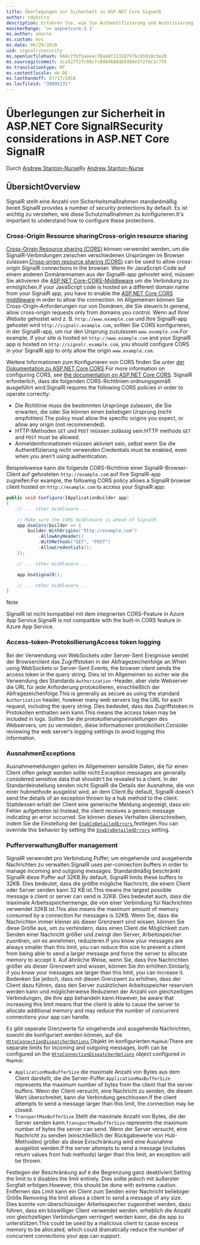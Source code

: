 ```yaml
---
title: Überlegungen zur Sicherheit in ASP.NET Core SignalR
author: tdykstra
description: Erfahren Sie, wie Sie Authentifizierung und Autorisierung in ASP.NET Core SignalR verwenden.
monikerRange: '>= aspnetcore-2.1'
ms.author: anurse
ms.custom: mvc
ms.date: 06/29/2018
uid: signalr/security
ms.openlocfilehash: b66c7fbfbaee4c70a68f3132875fbc81018c3e20
ms.sourcegitcommit: 3ca527f27c88cfc9d04688db5499e372fbc2c775
ms.translationtype: MT
ms.contentlocale: de-DE
ms.lasthandoff: 07/17/2018
ms.locfileid: "39095131"
---
```

# <a name="security-considerations-in-aspnet-core-signalr"></a><span data-ttu-id="bd41a-103">Überlegungen zur Sicherheit in ASP.NET Core SignalR</span><span class="sxs-lookup"><span data-stu-id="bd41a-103">Security considerations in ASP.NET Core SignalR</span></span>

<span data-ttu-id="bd41a-104">Durch [Andrew Stanton-Nurse](https://twitter.com/anurse)</span><span class="sxs-lookup"><span data-stu-id="bd41a-104">By [Andrew Stanton-Nurse](https://twitter.com/anurse)</span></span>

## <a name="overview"></a><span data-ttu-id="bd41a-105">Übersicht</span><span class="sxs-lookup"><span data-stu-id="bd41a-105">Overview</span></span>

<span data-ttu-id="bd41a-106">SignalR stellt eine Anzahl von Sicherheitsmaßnahmen standardmäßig bereit.</span><span class="sxs-lookup"><span data-stu-id="bd41a-106">SignalR provides a number of security protections by default.</span></span> <span data-ttu-id="bd41a-107">Es ist wichtig zu verstehen, wie diese Schutzmaßnahmen zu konfigurieren.</span><span class="sxs-lookup"><span data-stu-id="bd41a-107">It's important to understand how to configure these protections.</span></span>

### <a name="cross-origin-resource-sharing"></a><span data-ttu-id="bd41a-108">Cross-Origin Resource sharing</span><span class="sxs-lookup"><span data-stu-id="bd41a-108">Cross-origin resource sharing</span></span>

<span data-ttu-id="bd41a-109">[Cross-Origin Resource sharing (CORS)](https://en.wikipedia.org/wiki/Cross-origin_resource_sharing) können verwendet werden, um die SignalR-Verbindungen zwischen verschiedenen Ursprüngen im Browser zulassen.</span><span class="sxs-lookup"><span data-stu-id="bd41a-109">[Cross-origin resource sharing (CORS)](https://en.wikipedia.org/wiki/Cross-origin_resource_sharing) can be used to allow cross-origin SignalR connections in the browser.</span></span> <span data-ttu-id="bd41a-110">Wenn Ihr JavaScript-Code auf einem anderen Domänennamen aus der SignalR-app gehostet wird, müssen Sie aktivieren die [ASP.NET Core-CORS-Middleware](xref:security/cors) um die Verbindung zu ermöglichen.</span><span class="sxs-lookup"><span data-stu-id="bd41a-110">If your JavaScript code is hosted on a different domain name from your SignalR app, you have to enable the [ASP.NET Core CORS middleware](xref:security/cors) in order to allow the connection.</span></span> <span data-ttu-id="bd41a-111">Im Allgemeinen können Sie Cross-Origin-Anforderungen nur von Domänen, die Sie steuern.</span><span class="sxs-lookup"><span data-stu-id="bd41a-111">In general, allow cross-origin requests only from domains you control.</span></span> <span data-ttu-id="bd41a-112">Wenn auf Ihrer Website gehostet wird z. B. `http://www.example.com` und Ihre SignalR-app gehostet wird `http://signalr.example.com`, sollten Sie CORS konfigurieren, in der SignalR-app, um nur den Ursprung zuzulassen `www.example.com`.</span><span class="sxs-lookup"><span data-stu-id="bd41a-112">For example, if your site is hosted on `http://www.example.com` and your SignalR app is hosted on `http://signalr.example.com`, you should configure CORS in your SignalR app to only allow the origin `www.example.com`.</span></span>

<span data-ttu-id="bd41a-113">Weitere Informationen zum Konfigurieren von CORS finden Sie unter [der Dokumentation zu ASP.NET Core CORS](xref:security/cors).</span><span class="sxs-lookup"><span data-stu-id="bd41a-113">For more information on configuring CORS, see [the documentation on ASP.NET Core CORS](xref:security/cors).</span></span> <span data-ttu-id="bd41a-114">SignalR erforderlich, dass die folgenden CORS-Richtlinien ordnungsgemäß ausgeführt wird:</span><span class="sxs-lookup"><span data-stu-id="bd41a-114">SignalR requires the following CORS policies in order to operate correctly:</span></span>

* <span data-ttu-id="bd41a-115">Die Richtlinie muss die bestimmten Ursprünge zulassen, die Sie erwarten, die oder Sie können einen beliebigen Ursprung (nicht empfohlen).</span><span class="sxs-lookup"><span data-stu-id="bd41a-115">The policy must allow the specific origins you expect, or allow any origin (not recommended).</span></span>
* <span data-ttu-id="bd41a-116">HTTP-Methoden `GET` und `POST` müssen zulässig sein.</span><span class="sxs-lookup"><span data-stu-id="bd41a-116">HTTP methods `GET` and `POST` must be allowed.</span></span>
* <span data-ttu-id="bd41a-117">Anmeldeinformationen müssen aktiviert sein, selbst wenn Sie die Authentifizierung nicht verwenden.</span><span class="sxs-lookup"><span data-stu-id="bd41a-117">Credentials must be enabled, even when you aren't using authentication.</span></span>

<span data-ttu-id="bd41a-118">Beispielsweise kann die folgende CORS-Richtlinie einer SignalR-Browser-Client auf gehosteten `http://example.com` auf Ihre SignalR-app zugreifen:</span><span class="sxs-lookup"><span data-stu-id="bd41a-118">For example, the following CORS policy allows a SignalR browser client hosted on `http://example.com` to access your SignalR app:</span></span>

```csharp
public void Configure(IApplicationBuilder app)
{
    // ... other middleware ...

    // Make sure the CORS middleware is ahead of SignalR.
    app.UseCors(builder => {
        builder.WithOrigins("http://example.com")
            .AllowAnyHeader()
            .WithMethods("GET", "POST")
            .AllowCredentials();
    });

    // ... other middleware ...

    app.UseSignalR();

    // ... other middleware ...
}
```

> [!NOTE]
> <span data-ttu-id="bd41a-119">SignalR ist nicht kompatibel mit dem integrierten CORS-Feature in Azure App Service.</span><span class="sxs-lookup"><span data-stu-id="bd41a-119">SignalR is not compatible with the built-in CORS feature in Azure App Service.</span></span>

### <a name="access-token-logging"></a><span data-ttu-id="bd41a-120">Access-token-Protokollierung</span><span class="sxs-lookup"><span data-stu-id="bd41a-120">Access token logging</span></span>

<span data-ttu-id="bd41a-121">Bei der Verwendung von WebSockets oder Server-Sent Ereignisse sendet der Browserclient das Zugriffstoken in der Abfragezeichenfolge an.</span><span class="sxs-lookup"><span data-stu-id="bd41a-121">When using WebSockets or Server-Sent Events, the browser client sends the access token in the query string.</span></span> <span data-ttu-id="bd41a-122">Dies ist im Allgemeinen so sicher wie die Verwendung des Standards `Authorization` -Header, aber viele Webserver die URL für jede Anforderung protokollieren, einschließlich der Abfragezeichenfolge.</span><span class="sxs-lookup"><span data-stu-id="bd41a-122">This is generally as secure as using the standard `Authorization` header, however many web servers log the URL for each request, including the query string.</span></span> <span data-ttu-id="bd41a-123">Dies bedeutet, dass das Zugriffstoken in Protokollen enthalten sein kann.</span><span class="sxs-lookup"><span data-stu-id="bd41a-123">This means the access token may be included in logs.</span></span> <span data-ttu-id="bd41a-124">Sollten Sie die protokollierungseinstellungen des Webservers, um zu vermeiden, diese Informationen protokolliert.</span><span class="sxs-lookup"><span data-stu-id="bd41a-124">Consider reviewing the web server's logging settings to avoid logging this information.</span></span>

### <a name="exceptions"></a><span data-ttu-id="bd41a-125">Ausnahmen</span><span class="sxs-lookup"><span data-stu-id="bd41a-125">Exceptions</span></span>

<span data-ttu-id="bd41a-126">Ausnahmemeldungen gelten im Allgemeinen sensible Daten, die für einen Client offen gelegt werden sollte nicht.</span><span class="sxs-lookup"><span data-stu-id="bd41a-126">Exception messages are generally considered sensitive data that shouldn't be revealed to a client.</span></span> <span data-ttu-id="bd41a-127">In der Standardeinstellung senden nicht SignalR die Details der Ausnahme, die von einer hubmethode ausgelöst wird, an dem Client.</span><span class="sxs-lookup"><span data-stu-id="bd41a-127">By default, SignalR doesn't send the details of an exception thrown by a hub method to the client.</span></span> <span data-ttu-id="bd41a-128">Stattdessen erhält der Client eine generische Meldung angezeigt, dass ein Fehler aufgetreten ist.</span><span class="sxs-lookup"><span data-stu-id="bd41a-128">Instead, the client receives a generic message indicating an error occurred.</span></span> <span data-ttu-id="bd41a-129">Sie können dieses Verhalten überschreiben, indem Sie die Einstellung der [ `EnableDetailedErrors` ](xref:signalr/configuration#configure-server-options) festlegen.</span><span class="sxs-lookup"><span data-stu-id="bd41a-129">You can override this behavior by setting the [`EnableDetailedErrors`](xref:signalr/configuration#configure-server-options) setting.</span></span>

### <a name="buffer-management"></a><span data-ttu-id="bd41a-130">Pufferverwaltung</span><span class="sxs-lookup"><span data-stu-id="bd41a-130">Buffer management</span></span>

<span data-ttu-id="bd41a-131">SignalR verwendet pro Verbindung Puffer, um eingehende und ausgehende Nachrichten zu verwalten.</span><span class="sxs-lookup"><span data-stu-id="bd41a-131">SignalR uses per-connection buffers in order to manage incoming and outgoing messages.</span></span> <span data-ttu-id="bd41a-132">Standardmäßig beschränkt SignalR diese Puffer auf 32KB.</span><span class="sxs-lookup"><span data-stu-id="bd41a-132">By default, SignalR limits these buffers to 32KB.</span></span> <span data-ttu-id="bd41a-133">Dies bedeutet, dass die größte mögliche Nachricht, die einem Client oder Server senden kann 32 KB ist.</span><span class="sxs-lookup"><span data-stu-id="bd41a-133">This means the largest possible message a client or server can send is 32KB.</span></span> <span data-ttu-id="bd41a-134">Dies bedeutet auch, dass die maximale Arbeitsspeichermenge, die von einer Verbindung für Nachrichten verwendet 32KB ist.</span><span class="sxs-lookup"><span data-stu-id="bd41a-134">This also means the maximum amount of memory consumed by a connection for messages is 32KB.</span></span> <span data-ttu-id="bd41a-135">Wenn Sie, dass die Nachrichten immer kleiner als dieser Grenzwert sind wissen, können Sie diese Größe aus, um zu verhindern, dass einen Client die Möglichkeit zum Senden einer Nachricht größer und zwingt den Server, Arbeitsspeicher zuordnen, um es annehmen, reduzieren.</span><span class="sxs-lookup"><span data-stu-id="bd41a-135">If you know your messages are always smaller than this limit, you can reduce this size to prevent a client from being able to send a larger message and force the server to allocate memory to accept it.</span></span> <span data-ttu-id="bd41a-136">Auf ähnliche Weise, wenn Sie, dass Ihre Nachrichten größer als dieser Grenzwert sind wissen, können Sie ihn erhöhen.</span><span class="sxs-lookup"><span data-stu-id="bd41a-136">Similarly, if you know your messages are larger than this limit, you can increase it.</span></span> <span data-ttu-id="bd41a-137">Bedenken Sie jedoch, dass mit diesen Grenzwert zu erhöhen, dass der Client dazu führen, dass den Server zusätzlichen Arbeitsspeicher reserviert werden kann und möglicherweise Reduzieren der Anzahl von gleichzeitigen Verbindungen, die Ihre app behandeln kann.</span><span class="sxs-lookup"><span data-stu-id="bd41a-137">However, be aware that increasing this limit means that the client is able to cause the server to allocate additional memory and may reduce the number of concurrent connections your app can handle.</span></span>

<span data-ttu-id="bd41a-138">Es gibt separate Grenzwerte für eingehende und ausgehende Nachrichten, sowohl die konfiguriert werden können, auf die [ `HttpConnectionDispatcherOptions` ](xref:signalr/configuration#configure-server-options) Objekt im konfigurierten `MapHub`:</span><span class="sxs-lookup"><span data-stu-id="bd41a-138">There are separate limits for incoming and outgoing messages, both can be configured on the [`HttpConnectionDispatcherOptions`](xref:signalr/configuration#configure-server-options) object configured in `MapHub`:</span></span>

* <span data-ttu-id="bd41a-139">`ApplicationMaxBufferSize` die maximale Anzahl von Bytes aus dem Client darstellt, die die Server-Puffer.</span><span class="sxs-lookup"><span data-stu-id="bd41a-139">`ApplicationMaxBufferSize` represents the maximum number of bytes from the client that the server buffers.</span></span> <span data-ttu-id="bd41a-140">Wenn der Client versucht, eine Nachricht zu senden, die diesen Wert überschreitet, kann die Verbindung geschlossen.</span><span class="sxs-lookup"><span data-stu-id="bd41a-140">If the client attempts to send a message larger than this limit, the connection may be closed.</span></span>
* <span data-ttu-id="bd41a-141">`TransportMaxBufferSize` Stellt die maximale Anzahl von Bytes, die der Server senden kann.</span><span class="sxs-lookup"><span data-stu-id="bd41a-141">`TransportMaxBufferSize` represents the maximum number of bytes the server can send.</span></span> <span data-ttu-id="bd41a-142">Wenn der Server versucht, eine Nachricht zu senden (einschließlich der Rückgabewerte von Hub-Methoden) größer als diese Einschränkung wird eine Ausnahme ausgelöst werden.</span><span class="sxs-lookup"><span data-stu-id="bd41a-142">If the server attempts to send a message (includes return values from hub methods) larger than this limit, an exception will be thrown.</span></span>

<span data-ttu-id="bd41a-143">Festlegen der Beschränkung auf `0` die Begrenzung ganz deaktiviert.</span><span class="sxs-lookup"><span data-stu-id="bd41a-143">Setting the limit to `0` disables the limit entirely.</span></span> <span data-ttu-id="bd41a-144">Dies sollte jedoch mit äußerster Sorgfalt erfolgen.</span><span class="sxs-lookup"><span data-stu-id="bd41a-144">However, this should be done with extreme caution.</span></span> <span data-ttu-id="bd41a-145">Entfernen das Limit kann ein Client zum Senden einer Nachricht beliebiger Größe.</span><span class="sxs-lookup"><span data-stu-id="bd41a-145">Removing the limit allows a client to send a message of any size.</span></span> <span data-ttu-id="bd41a-146">Dies konnte von überschüssiger Arbeitsspeicher zugeordnet werden, dazu führen, dass ein böswilliger Client verwendet werden, erheblich die Anzahl von gleichzeitigen Verbindungen verringert werden kann, die die app zu unterstützen.</span><span class="sxs-lookup"><span data-stu-id="bd41a-146">This could be used by a malicious client to cause excess memory to be allocated, which could dramatically reduce the number of concurrent connections your app can support.</span></span>
